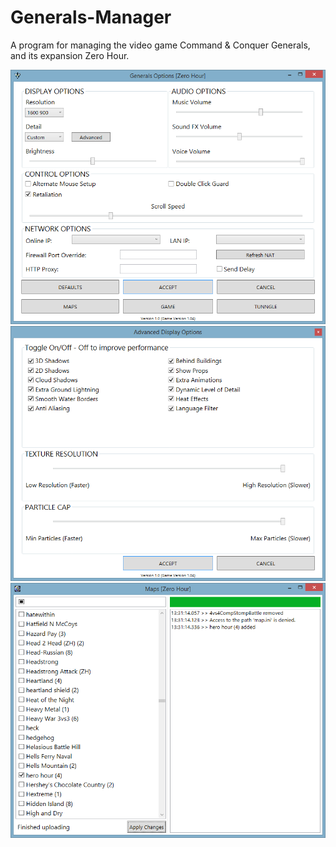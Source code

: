 # Generals-Manager
A program for managing the video game Command &amp; Conquer Generals, and its expansion Zero Hour.

![alt tag](/main_white.png)
![alt tag](/display_white.png)
![alt tag](/maps_white.png)
